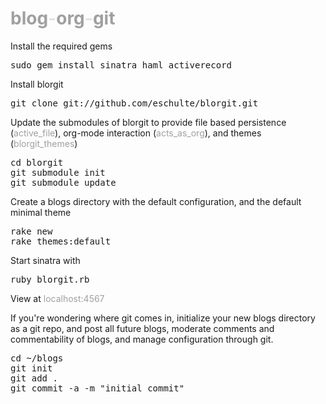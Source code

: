 <style>h1{color:e3e3e3;}a{text-decoration:none; color:a0a0a0;}a:hover{color:black;}</style>

[blog](http://wikipedia.org/wiki/Blog "web log")-[org](http://orgmode.org "emacs org-mode")-[git](http://git-scm.com/ "open source, distributed, version controll")
================================================================================

Install the required gems

<pre>
sudo gem install sinatra haml activerecord
</pre>

Install blorgit

<pre>
git clone git://github.com/eschulte/blorgit.git
</pre>

Update the submodules of blorgit to provide file based persistence
([active\_file](http://github.com/eschulte/active_file/tree/master)),
org-mode interaction
([acts\_as\_org](http://github.com/eschulte/acts_as_org/tree/master)),
and themes
([blorgit\_themes](http://github.com/eschulte/blorgit_themes/tree/master))

<pre>
cd blorgit
git submodule init
git submodule update
</pre>

Create a blogs directory with the default configuration, and the
default minimal theme

<pre>
rake new
rake themes:default
</pre>

Start sinatra with

<pre>
ruby blorgit.rb
</pre>

View at [localhost:4567](http://localhost:4567)

If you're wondering where git comes in, initialize your new blogs
directory as a git repo, and post all future blogs, moderate comments
and commentability of blogs, and manage configuration through git.

<pre>
cd ~/blogs
git init
git add .
git commit -a -m "initial commit"
</pre>
